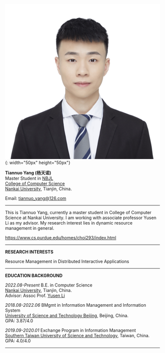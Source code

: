 ![photo](https://github.com/tiannuo-yang/tiannuo-yang.github.io/blob/main/personal_photo.JPG){: width="50px" height="50px"}

**Tiannuo Yang (杨天诺)**  
Master Student in [NBJL](https://nbjl.nankai.edu.cn/)   
[College of Computer Science](https://encc.nankai.edu.cn/)  
[Nankai University](https://en.nankai.edu.cn/), Tianjin, China.

Email: tiannuo_yang@126.com

---
This is Tiannuo Yang, currently a master student in College of Computer Science at Nankai University. I am working with associate professor Yusen Li as my advisor. My research interest lies in dynamic resource management in general.  


https://www.cs.purdue.edu/homes/choi293/index.html

---
**RESEARCH INTERESTS**

Resource Management in Distributed Interactive Applications

---
**EDUCATION BACKGROUND**

*2022.08-Present* B.E. in Computer Science  
[Nankai University](https://en.ustb.edu.cn/), Tianjin, China.  
Advisor: Assoc Prof. [Yusen Li](https://liyusen-nku.github.io/)

*2018.08-2022.06* BMgmt in Information Management and Information System  
[University of Science and Technology Beijing](https://en.ustb.edu.cn/), Beijing, China.  
GPA: 3.87/4.0

*2019.09-2020.01* Exchange Program in Information Management  
[Southern Taiwan University of Science and Technology](https://www.stust.edu.tw/en/), Taiwan, China.  
GPA: 4.0/4.0

---

